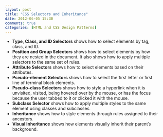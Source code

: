 ```yaml
---
layout: post
title: "CSS Selectors and Inheritance"
date: 2012-06-05 15:30
comments: true
categories: [HTML and CSS Design Patterns]
---
```


<div><ul>
<li><strong>Type, Class, and ID Selectors</strong> shows how to select elements by tag, class, and ID.</li>
<li><strong>Position and Group Selectors</strong> shows how to select elements by how they are
nested in the document. It also shows how to apply multiple selectors to the same
set of rules.</li>
<li><strong>Attribute Selectors</strong> shows how to select elements based on their attributes.</li>
<li><strong>Pseudo-element Selectors</strong> shows how to select the first letter or first line of
terminal block elements.</li>
<li><strong>Pseudo-class Selectors</strong> shows how to style a hyperlink when it is unvisited,
visited, being hovered over by the mouse, or has the focus because the user
tabbed to it or clicked it with the mouse.</li>
<li><strong>Subclass Selector</strong> shows how to apply multiple styles to the same element using
classes and subclasses.</li>
<li><strong>Inheritance</strong> shows how to style elements through rules assigned to their
ancestors.</li>
<li><strong>Visual Inheritance</strong> shows how elements visually inherit their parent’s
background.</li>
</ul></div>